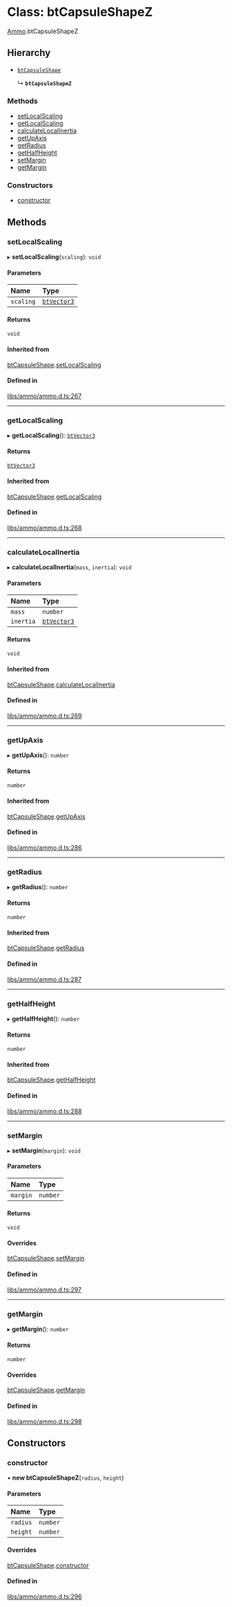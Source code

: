 # Class: btCapsuleShapeZ

[Ammo](../modules/Ammo.md).btCapsuleShapeZ

## Hierarchy

- [`btCapsuleShape`](Ammo.btCapsuleShape.md)

  ↳ **`btCapsuleShapeZ`**


### Methods

- [setLocalScaling](Ammo.btCapsuleShapeZ.md#setlocalscaling)
- [getLocalScaling](Ammo.btCapsuleShapeZ.md#getlocalscaling)
- [calculateLocalInertia](Ammo.btCapsuleShapeZ.md#calculatelocalinertia)
- [getUpAxis](Ammo.btCapsuleShapeZ.md#getupaxis)
- [getRadius](Ammo.btCapsuleShapeZ.md#getradius)
- [getHalfHeight](Ammo.btCapsuleShapeZ.md#gethalfheight)
- [setMargin](Ammo.btCapsuleShapeZ.md#setmargin)
- [getMargin](Ammo.btCapsuleShapeZ.md#getmargin)

### Constructors

- [constructor](Ammo.btCapsuleShapeZ.md#constructor)

## Methods

### setLocalScaling

▸ **setLocalScaling**(`scaling`): `void`

#### Parameters

| Name | Type |
| :------ | :------ |
| `scaling` | [`btVector3`](Ammo.btVector3.md) |

#### Returns

`void`

#### Inherited from

[btCapsuleShape](Ammo.btCapsuleShape.md).[setLocalScaling](Ammo.btCapsuleShape.md#setlocalscaling)

#### Defined in

[libs/ammo/ammo.d.ts:267](https://github.com/Orillusion/orillusion/blob/main/src/libs/ammo/ammo.d.ts#L267)

___

### getLocalScaling

▸ **getLocalScaling**(): [`btVector3`](Ammo.btVector3.md)

#### Returns

[`btVector3`](Ammo.btVector3.md)

#### Inherited from

[btCapsuleShape](Ammo.btCapsuleShape.md).[getLocalScaling](Ammo.btCapsuleShape.md#getlocalscaling)

#### Defined in

[libs/ammo/ammo.d.ts:268](https://github.com/Orillusion/orillusion/blob/main/src/libs/ammo/ammo.d.ts#L268)

___

### calculateLocalInertia

▸ **calculateLocalInertia**(`mass`, `inertia`): `void`

#### Parameters

| Name | Type |
| :------ | :------ |
| `mass` | `number` |
| `inertia` | [`btVector3`](Ammo.btVector3.md) |

#### Returns

`void`

#### Inherited from

[btCapsuleShape](Ammo.btCapsuleShape.md).[calculateLocalInertia](Ammo.btCapsuleShape.md#calculatelocalinertia)

#### Defined in

[libs/ammo/ammo.d.ts:269](https://github.com/Orillusion/orillusion/blob/main/src/libs/ammo/ammo.d.ts#L269)

___

### getUpAxis

▸ **getUpAxis**(): `number`

#### Returns

`number`

#### Inherited from

[btCapsuleShape](Ammo.btCapsuleShape.md).[getUpAxis](Ammo.btCapsuleShape.md#getupaxis)

#### Defined in

[libs/ammo/ammo.d.ts:286](https://github.com/Orillusion/orillusion/blob/main/src/libs/ammo/ammo.d.ts#L286)

___

### getRadius

▸ **getRadius**(): `number`

#### Returns

`number`

#### Inherited from

[btCapsuleShape](Ammo.btCapsuleShape.md).[getRadius](Ammo.btCapsuleShape.md#getradius)

#### Defined in

[libs/ammo/ammo.d.ts:287](https://github.com/Orillusion/orillusion/blob/main/src/libs/ammo/ammo.d.ts#L287)

___

### getHalfHeight

▸ **getHalfHeight**(): `number`

#### Returns

`number`

#### Inherited from

[btCapsuleShape](Ammo.btCapsuleShape.md).[getHalfHeight](Ammo.btCapsuleShape.md#gethalfheight)

#### Defined in

[libs/ammo/ammo.d.ts:288](https://github.com/Orillusion/orillusion/blob/main/src/libs/ammo/ammo.d.ts#L288)

___

### setMargin

▸ **setMargin**(`margin`): `void`

#### Parameters

| Name | Type |
| :------ | :------ |
| `margin` | `number` |

#### Returns

`void`

#### Overrides

[btCapsuleShape](Ammo.btCapsuleShape.md).[setMargin](Ammo.btCapsuleShape.md#setmargin)

#### Defined in

[libs/ammo/ammo.d.ts:297](https://github.com/Orillusion/orillusion/blob/main/src/libs/ammo/ammo.d.ts#L297)

___

### getMargin

▸ **getMargin**(): `number`

#### Returns

`number`

#### Overrides

[btCapsuleShape](Ammo.btCapsuleShape.md).[getMargin](Ammo.btCapsuleShape.md#getmargin)

#### Defined in

[libs/ammo/ammo.d.ts:298](https://github.com/Orillusion/orillusion/blob/main/src/libs/ammo/ammo.d.ts#L298)

## Constructors

### constructor

• **new btCapsuleShapeZ**(`radius`, `height`)

#### Parameters

| Name | Type |
| :------ | :------ |
| `radius` | `number` |
| `height` | `number` |

#### Overrides

[btCapsuleShape](Ammo.btCapsuleShape.md).[constructor](Ammo.btCapsuleShape.md#constructor)

#### Defined in

[libs/ammo/ammo.d.ts:296](https://github.com/Orillusion/orillusion/blob/main/src/libs/ammo/ammo.d.ts#L296)
